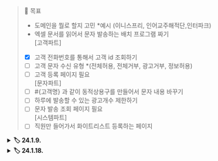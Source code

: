 > 🎯 목표 <br>
> - 도메인을 뭘로 할지 고민 *예시 (이니스프리, 인어교주해적단,인터파크)
> - 엑셀 문서를 읽어서 문자 발송하는 배치 프로그램 짜기 <br>
> [고객파트]<br>
> -[x] 고객 전화번호를 통해서 고객 id 조회하기 <br>
> - [ ] 고객 문자 수신 유형 *(전체허용, 전체거부, 광고거부, 정보허용) <br>
> - [ ] 고객 등록 페이지 필요<br>
> [문자파트] <br>
> - [ ] #{고객명} 과 같이 동적상용구를 만들어서 문자 내용 바꾸기 <br>
> - [ ] 하루에 발송할 수 있는 광고개수 제한하기 <br>
> - [ ] 문자 발송 조회 페이지 필요 <br>
> [시스템파트]<br>
> - [ ] 직원만 들어가서 화이트리스트 등록하는 페이지 <br>

<details> 
	<summary><b>🏷️ 24.1.9.</b></summary>
	<div markdown = "1">
		<ul>
            <li> 마크다운보면서 복습 및 기술블로그 포스팅할만한 것들을 기록
            </li>
            <li> 빈 생명주기 콜백 이론 복습
            </li>
		</ul>
	</div>
</details>
<details> 
	<summary><b>🏷️ 24.1.18.</b></summary>
	<div markdown = "1">
		<ul>
            <li> JS+제이쿼리 찾아보면서 기본 페이지 세팅
            </li>
            <li> 전화번호 입력시 빈값인 경우 alert창 뜨게 세팅 
            </li>
		</ul>
	</div>
</details>